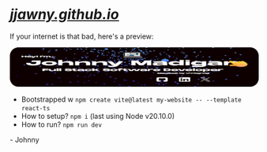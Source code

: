 # _[jjawny.github.io](https://jjawny.github.io/)_

If your internet is that bad, here's a preview:

<img src="public/readme/preview.png" alt="banner with my name" style="max-width:100%;">

- Bootstrapped w `npm create vite@latest my-website -- --template react-ts`
- How to setup? `npm i` (last using Node v20.10.0)
- How to run? `npm run dev`

\- Johnny
